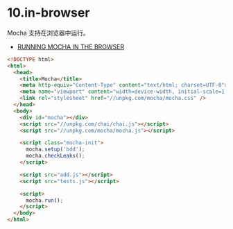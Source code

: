# 10.in-browser

Mocha 支持在浏览器中运行。

- [RUNNING MOCHA IN THE BROWSER](https://mochajs.org/#running-mocha-in-the-browser)

```html
<!DOCTYPE html>
<html>
  <head>
    <title>Mocha</title>
    <meta http-equiv="Content-Type" content="text/html; charset=UTF-8">
    <meta name="viewport" content="width=device-width, initial-scale=1.0">
    <link rel="stylesheet" href="//unpkg.com/mocha/mocha.css" />
  </head>
  <body>
    <div id="mocha"></div>
    <script src="//unpkg.com/chai/chai.js"></script>
    <script src="//unpkg.com/mocha/mocha.js"></script>

    <script class="mocha-init">
      mocha.setup('bdd');
      mocha.checkLeaks();
    </script>

    <script src="add.js"></script>
    <script src="tests.js"></script>

    <script>
      mocha.run();
    </script>
  </body>
</html>
```
